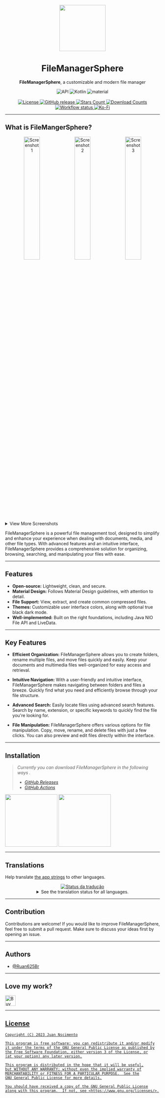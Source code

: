 <p align="center"><img src="fastlane/metadata/android/en-US/images/icon.png" width="150"></p>
<h1 align="center"><b>FileManagerSphere</b></h1><p align="center"><span><b>FileManagerSphere</b>, a customizable and modern file manager</span></p>

<div align="center">

 <img alt="API" src="https://img.shields.io/badge/Api%2026+-50f270?logo=android&logoColor=black&style=for-the-badge"/></a>
  <img alt="Kotlin" src="https://img.shields.io/badge/Kotlin-a503fc?logo=kotlin&logoColor=white&style=for-the-badge"/></a>
  <img alt="material" src="https://custom-icon-badges.demolab.com/badge/material%20you-lightblue?style=for-the-badge&logoColor=333&logo=material-you"/></a>
  </br>
  </br>
    <a href="LICENSE">
        <img src="https://img.shields.io/github/license/ruan625br/filemanagersphere.svg?color=CFBDFF&style=for-the-badge&logo=gitbook&logoColor=ebebf0&labelColor=23232F" alt="License">
    </a>
    <a href="https://github.com/Ruan625Br/FileManagerSphere/releases">
        <img src="https://img.shields.io/github/v/release/Ruan625Br/FileManagerSphere?color=cfbdff&style=for-the-badge&logo=pkgsrc&logoColor=ebebf0&labelColor=23232F" alt="GitHub release">
    </a>
    <a href="https://github.com/Ruan625Br/FileManagerSphere/stargazers">
        <img src="https://img.shields.io/github/stars/Ruan625Br/FileManagerSphere.svg?color=cfbdff&style=for-the-badge&logo=apachespark&logoColor=ebebf0&labelColor=23232F" alt="Stars Count">
    </a>
    <a href="https://github.com/Ruan625Br/FileManagerSphere/releases">
        <img src="https://img.shields.io/github/downloads/Ruan625Br/FileManagerSphere/total.svg?color=cfbdff&style=for-the-badge&labelColor=23232F" alt="Download Counts">
    </a> 
    <a href="https://github.com/Ruan625Br/FileManagerSphere/actions/workflows/android.yml">
        <img alt="Workflow status" src="https://img.shields.io/github/actions/workflow/status/Ruan625Br/FileManagerSphere/android.yml?color=6650A4&style=for-the-badge&logo=githubactions&logoColor=ebebf0&labelColor=23232F&label=CI">
    </a>
    <a href="https://ko-fi.com/juannascimento/">
        <img src="https://img.shields.io/badge/Ko--fi-F16061?color=cfbdff&style=for-the-badge&logo=ko-fi&logoColor=black" alt="Ko-Fi">
    </a>   
</div>



---                 

## What is FileMangerSphere?
 
<div align="center">
    <img src="fastlane/metadata/android/en-US/images/phoneScreenshots/1.jpg" width="32%" alt="Screenshot 1" />
    <img src="fastlane/metadata/android/en-US/images/phoneScreenshots/2.jpg" width="32%" alt="Screenshot 2" />
    <img src="fastlane/metadata/android/en-US/images/phoneScreenshots/3.jpg" width="32%" alt="Screenshot 3" />
</div>

<details>
    <summary>View More Screenshots</summary>
    <div align="center">
        <img src="fastlane/metadata/android/en-US/images/phoneScreenshots/4.jpg" width="32%" alt="Screenshot 4" />
        <img src="fastlane/metadata/android/en-US/images/phoneScreenshots/5.jpg" width="32%" alt="Screenshot 5" />
        <img src="fastlane/metadata/android/en-US/images/phoneScreenshots/6.jpg" width="32%" alt="Screenshot 6" />
    </div>
    <div align="center">
        <img src="fastlane/metadata/android/en-US/images/phoneScreenshots/7.jpg" width="32%" alt="Screenshot 7" />
        <img src="fastlane/metadata/android/en-US/images/phoneScreenshots/8.jpg" width="32%" alt="Screenshot 8" />
        <img src="fastlane/metadata/android/en-US/images/phoneScreenshots/9.jpg" width="32%" alt="Screenshot 9" />
    </div>
    <div align="center">
        <img src="fastlane/metadata/android/en-US/images/phoneScreenshots/10.jpg" width="32%" alt="Screenshot 10" />
    </div>
</details>

FileManagerSphere is a powerful file management tool, designed to simplify and enhance your experience when dealing with documents, media, and other file types. With advanced features and an intuitive interface, FileManagerSphere provides a comprehensive solution for organizing, browsing, searching, and manipulating your files with ease.   

---

## Features

- **Open-source:** Lightweight, clean, and secure.
- **Material Design:** Follows Material Design guidelines, with attention to detail.
- **File Support:** View, extract, and create common compressed files.
- **Themes:** Customizable user interface colors, along with optional true black dark mode.
- **Well-implemented:** Built on the right foundations, including Java NIO File API and LiveData.

---
  
## Key Features

- **Efficient Organization:** FileManagerSphere allows you to create folders, rename multiple files, and move files quickly and easily. Keep your documents and multimedia files well-organized for easy access and retrieval.

- **Intuitive Navigation:** With a user-friendly and intuitive interface, FileManagerSphere makes navigating between folders and files a breeze. Quickly find what you need and efficiently browse through your file structure.

- **Advanced Search:** Easily locate files using advanced search features. Search by name, extension, or specific keywords to quickly find the file you're looking for.

- **File Manipulation:** FileManagerSphere offers various options for file manipulation. Copy, move, rename, and delete files with just a few clicks. You can also preview and edit files directly within the interface.

---

## Installation

> _Currently you can download FileManagerSphere in the following ways
._
> - [_GitHub Releases_](https://github.com/Ruan625Br/FileMangerSphere/releases)
> - [_GitHub Actions_](https://github.com/Ruan625Br/FileMangerSphere/actions)


<p  align="parent">
          <a href="https://f-droid.org/app/com.manager.filemanager">
                  <img src="https://fdroid.gitlab.io/artwork/badge/get-it-on.png" width="170" ></a>
           <a href="https://www.amazon.com/gp/mas/dl/android?p=com.manager.filemanager">
                  <img src="https://images-na.ssl-images-amazon.com/images/G/01/mobile-apps/devportal2/res/images/amazon-appstore-badge-english-black.png" width="170" ></a>
 </p>

---
## Translations

Help translate [the app strings](https://hosted.weblate.org/engage/filemanagersphere/) to other languages.

<div align="center">
    <a href="https://hosted.weblate.org/engage/filemanagersphere/">
<img src="https://hosted.weblate.org/widgets/filemanagersphere/-/287x66-black.png" alt="Status da tradução" />
</a>    
</a>
 
<details>
<summary>See the translation status for all languages.</summary>
        
[![Translation status](https://hosted.weblate.org/widgets/filemanagersphere/-/translations/multi-auto.svg)](https://hosted.weblate.org/engage/filemanagersphere/)

</details>
</div>

---

## Contribution

Contributions are welcome! If you would like to improve FileManagerSphere, feel free to submit a pull request. Make sure to discuss your ideas first by opening an issue.

---

## Authors

- [@Ruan625Br](https://www.github.com/Ruan625Br)

---

## Love my work?

<a href='https://ko-fi.com/juannascimento' target='_blank'><img height='35' style='border:0px;height:34px;' src='https://az743702.vo.msecnd.net/cdn/kofi3.png?v=0' border='0' alt='Buy Me a Coffee at ko-fi.com' />

---

## License

    Copyright (C) 2023 Juan Nscimento

    This program is free software: you can redistribute it and/or modify
    it under the terms of the GNU General Public License as published by
    the Free Software Foundation, either version 3 of the License, or
    (at your option) any later version.

    This program is distributed in the hope that it will be useful,
    but WITHOUT ANY WARRANTY; without even the implied warranty of
    MERCHANTABILITY or FITNESS FOR A PARTICULAR PURPOSE.  See the
    GNU General Public License for more details.

    You should have received a copy of the GNU General Public License
    along with this program.  If not, see <https://www.gnu.org/licenses/>.
